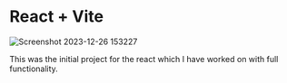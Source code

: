 # React + Vite

![Screenshot 2023-12-26 153227](https://github.com/shubhamrpgupta/reactWebpage/assets/144988807/d3df423c-21e6-4d0f-b84e-c577cb5160b7)


This was the initial project for the react  which I have worked on with full functionality.
